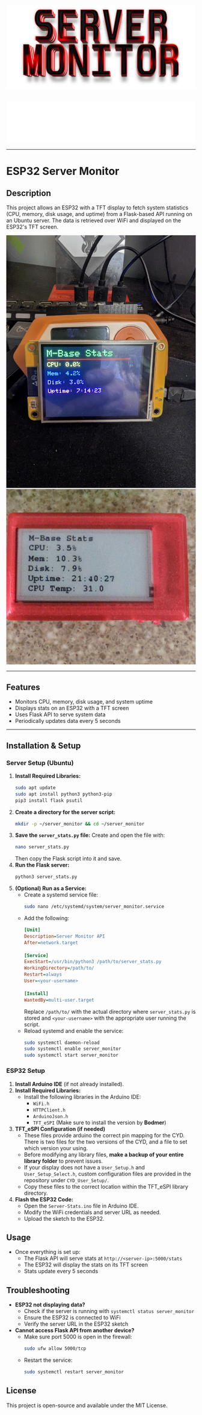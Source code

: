![Header](Images/main-header.png)

<br>

<div align="center" style="max-width: 100%; overflow: visible;">
  <img 
    src="https://github.com/ATOMNFT/CM-Box/blob/main/Images/Repolike.svg" 
    style="width: 100%; height: 110px; max-width: 800px;" 
    alt="Responsive SVG">
</div>

---

# ESP32 Server Monitor

## Description
This project allows an ESP32 with a TFT display to fetch system statistics (CPU, memory, disk usage, and uptime) from a Flask-based API running on an Ubuntu server. The data is retrieved over WiFi and displayed on the ESP32's TFT screen.

![CYD](Images/cyd.jpg) ![E-Paper](Images/e-paper.jpg)

---

## Features
- Monitors CPU, memory, disk usage, and system uptime
- Displays stats on an ESP32 with a TFT screen
- Uses Flask API to serve system data
- Periodically updates data every 5 seconds

---

## Installation & Setup

### Server Setup (Ubuntu)
1. **Install Required Libraries:**
   ```sh
   sudo apt update
   sudo apt install python3 python3-pip
   pip3 install flask psutil
   ```
2. **Create a directory for the server script:**
   ```sh
   mkdir -p ~/server_monitor && cd ~/server_monitor
   ```
3. **Save the `server_stats.py` file:**
   Create and open the file with:
   ```sh
   nano server_stats.py
   ```
   Then copy the Flask script into it and save.
4. **Run the Flask server:**
   ```sh
   python3 server_stats.py
   ```
5. **(Optional) Run as a Service:**
   - Create a systemd service file:
     ```sh
     sudo nano /etc/systemd/system/server_monitor.service
     ```
   - Add the following:
     ```ini
     [Unit]
     Description=Server Monitor API
     After=network.target

     [Service]
     ExecStart=/usr/bin/python3 /path/to/server_stats.py
     WorkingDirectory=/path/to/
     Restart=always
     User=<your-username>

     [Install]
     WantedBy=multi-user.target
     ```
     Replace `/path/to/` with the actual directory where `server_stats.py` is stored and `<your-username>` with the appropriate user running the script.
   - Reload systemd and enable the service:
     ```sh
     sudo systemctl daemon-reload
     sudo systemctl enable server_monitor
     sudo systemctl start server_monitor
     ```

### ESP32 Setup
1. **Install Arduino IDE** (if not already installed).
2. **Install Required Libraries:**
   - Install the following libraries in the Arduino IDE:
     - `WiFi.h`
     - `HTTPClient.h`
     - `ArduinoJson.h`
     - `TFT_eSPI` (Make sure to install the version by **Bodmer**)
3. **TFT_eSPI Configuration (if needed)**
   - These files provide arduino the correct pin mapping for the CYD. There is two files for the two versions of the CYD, and a file to set which version your using.
   - Before modifying any library files, **make a backup of your entire library folder** to prevent issues.
   - If your display does not have a `User_Setup.h` and `User_Setup_Select.h`, custom configuration files are provided in the repository under `CYD_User_Setup/`.
   - Copy these files to the correct location within the TFT_eSPI library directory.
4. **Flash the ESP32 Code:**
   - Open the `Server-Stats.ino` file in Arduino IDE.
   - Modify the WiFi credentials and server URL as needed.
   - Upload the sketch to the ESP32.

## Usage
- Once everything is set up:
  - The Flask API will serve stats at `http://<server-ip>:5000/stats`
  - The ESP32 will display the stats on its TFT screen
  - Stats update every 5 seconds

## Troubleshooting
- **ESP32 not displaying data?**
  - Check if the server is running with `systemctl status server_monitor`
  - Ensure the ESP32 is connected to WiFi
  - Verify the server URL in the ESP32 sketch
- **Cannot access Flask API from another device?**
  - Make sure port 5000 is open in the firewall:
    ```sh
    sudo ufw allow 5000/tcp
    ```
  - Restart the service:
    ```sh
    sudo systemctl restart server_monitor
    ```

## License
This project is open-source and available under the MIT License.

